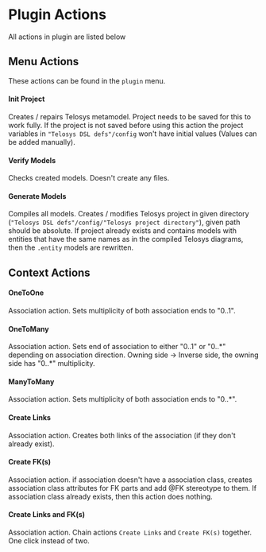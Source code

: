 # Plugin Actions
All actions in plugin are listed below
## Menu Actions
These actions can be found in the `plugin` menu.
#### Init Project
Creates / repairs Telosys metamodel. Project needs to be saved for this to work fully. If the project is not saved 
before using this action the project variables in `"Telosys DSL defs"/config` won't have initial values 
(Values can be added manually). 
#### Verify Models
Checks created models. Doesn't create any files.
#### Generate Models
Compiles all models. Creates / modifies Telosys project in given directory 
(`"Telosys DSL defs"/config/"Telosys project directory"`), given path should be absolute. If project already exists 
and contains models with entities that have the same names as in the compiled Telosys diagrams, then the `.entity` 
models are rewritten.
## Context Actions
#### OneToOne
Association action. Sets multiplicity of both association ends to "0..1".
#### OneToMany
Association action. Sets end of association to either "0..1" or "0..&ast;" depending
on association direction. Owning side -> Inverse side, the owning side has "0..&ast;" multiplicity.
#### ManyToMany
Association action. Sets multiplicity of both association ends to "0..&ast;".
#### Create Links
Association action. Creates both links of the association (if they don't already exist). 
#### Create FK(s)
Association action. if association doesn't have a association class, creates association class attributes for FK 
parts and add @FK stereotype to them. If association class already exists, then this action does nothing. 
#### Create Links and FK(s)
Association action. Chain actions `Create Links` and `Create FK(s)` together. One click instead of two. 
